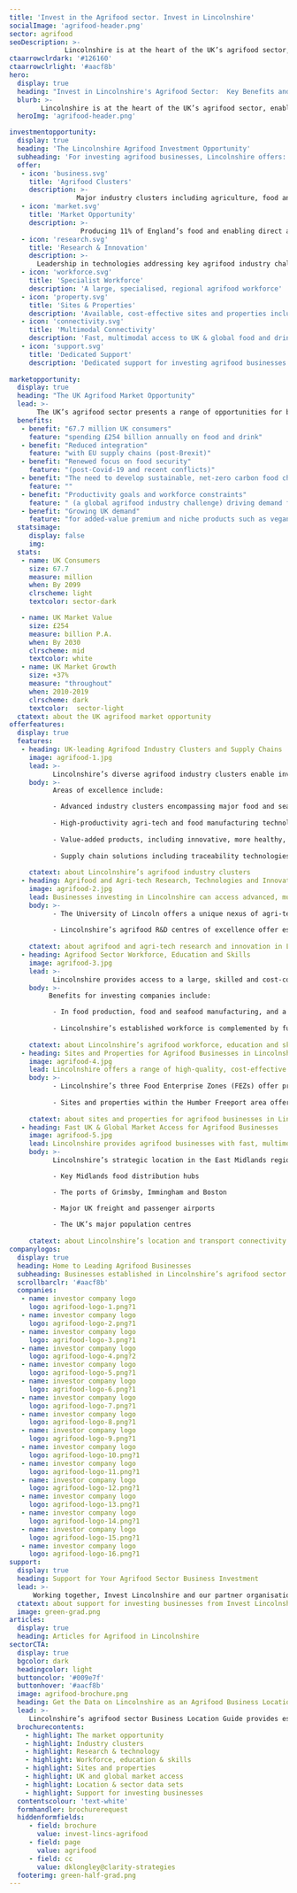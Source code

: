```yaml
---
title: 'Invest in the Agrifood sector. Invest in Lincolnshire'
socialImage: 'agrifood-header.png'
sector: agrifood
seoDescription: >-
              Lincolnshire is at the heart of the UK’s agrifood sector, enabling investing companies to join industry-leading clusters right across the food value chain, and to access the expertise and technologies required to transform business performance, productivity and sustainability.
ctaarrowclrdark: '#126160'             
ctaarrowclrlight: '#aacf8b' 
hero:
  display: true
  heading: "Invest in Lincolnshire's Agrifood Sector:  Key Benefits and Opportunities"
  blurb: >-
        Lincolnshire is at the heart of the UK’s agrifood sector, enabling investing companies to join industry-leading clusters right across the food value chain, and to access the expertise and technologies required to transform business performance, productivity and sustainability.
  heroImg: 'agrifood-header.png'

investmentopportunity:
  display: true
  heading: 'The Lincolnshire Agrifood Investment Opportunity'
  subheading: 'For investing agrifood businesses, Lincolnshire offers:'
  offer:
   - icon: 'business.svg'
     title: 'Agrifood Clusters'
     description: >-
                 Major industry clusters including agriculture, food and seafood manufacturing, advanced agricultural and food technologies, and food logistics
   - icon: 'market.svg'
     title: 'Market Opportunity'
     description: >-
                  Producing 11% of England’s food and enabling direct access to the UK’s growing and transforming agrifood market      
   - icon: 'research.svg'
     title: 'Research & Innovation'
     description: >-
       Leadership in technologies addressing key agrifood industry challenges: improving productivity, sustainability and supply chain resilience
   - icon: 'workforce.svg'
     title: 'Specialist Workforce'
     description: 'A large, specialised, regional agrifood workforce'       
   - icon: 'property.svg'
     title: 'Sites & Properties'
     description: 'Available, cost-effective sites and properties including Food Enterprise Zones'
   - icon: 'connectivity.svg'
     title: 'Multimodal Connectivity'
     description: 'Fast, multimodal access to UK & global food and drink markets'
   - icon: 'support.svg'
     title: 'Dedicated Support'
     description: 'Dedicated support for investing agrifood businesses'    
             
marketopportunity:
  display: true
  heading: "The UK Agrifood Market Opportunity"
  lead: >- 
       The UK’s agrifood sector presents a range of opportunities for business investment, growth and reshoring. 
  benefits:
   - benefit: "67.7 million UK consumers"
     feature: "spending £254 billion annually on food and drink"
   - benefit: "Reduced integration"
     feature: "with EU supply chains (post-Brexit)"
   - benefit: "Renewed focus on food security"
     feature: "(post-Covid-19 and recent conflicts)"
   - benefit: "The need to develop sustainable, net-zero carbon food chains"
     feature: ""
   - benefit: "Productivity goals and workforce constraints"
     feature: " (a global agrifood industry challenge) driving demand for new technologies"
   - benefit: "Growing UK demand"
     feature: "for added-value premium and niche products such as vegan, organic, more nutritious and ‘free-from’ foods" 
  statsimage:
     display: false
     img: 
  stats: 
   - name: UK Consumers
     size: 67.7
     measure: million
     when: By 2099
     clrscheme: light
     textcolor: sector-dark

   - name: UK Market Value
     size: £254
     measure: billion P.A.
     when: By 2030
     clrscheme: mid
     textcolor: white
   - name: UK Market Growth
     size: +37%
     measure: "throughout"
     when: 2010-2019
     clrscheme: dark
     textcolor:  sector-light     
  ctatext: about the UK agrifood market opportunity
offerfeatures:
  display: true
  features:
   - heading: UK-leading Agrifood Industry Clusters and Supply Chains
     image: agrifood-1.jpg
     lead: >-
           Lincolnshire’s diverse agrifood industry clusters enable investing businesses to access a deep pool of expertise and a wide range of experienced potential supply chain partners.
     body: >-
           Areas of excellence include:

           - Advanced industry clusters encompassing major food and seafood producers and manufacturers, leading-edge technology companies, niche product innovators and specialist service providers
 
           - High-productivity agri-tech and food manufacturing technologies, including digitalisation, robotics and automation
           
           - Value-added products, including innovative, more healthy, nutritious and environmentally aware foods
           
           - Supply chain solutions including traceability technologies and more sustainable packaging and logistics
 
     ctatext: about Lincolnshire’s agrifood industry clusters                  
   - heading: Agrifood and Agri-tech Research, Technologies and Innovation
     image: agrifood-2.jpg
     lead: Businesses investing in Lincolnshire can access advanced, multi-disciplinary R&D and innovation across the entire food chain - to improve business productivity, sustainability and resilience, and enable new product development.
     body: >-
           - The University of Lincoln offers a unique nexus of agri-tech, advanced engineering and digital tech competencies, with dedicated research centres applying Industry 4.0 themes and technologies including artificial intelligence (AI), big data analytics, robotics / agri-robotics, sensors, automation and digitalisation to key industry challenges.
 
           - Lincolnshire’s agrifood R&D centres of excellence offer established strengths in core food sector specialisations including safety, microbiology and food processing.
 
     ctatext: about agrifood and agri-tech research and innovation in Lincolnshire 
   - heading: Agrifood Sector Workforce, Education and Skills
     image: agrifood-3.jpg
     lead: >-
           Lincolnshire provides access to a large, skilled and cost-competitive agrifood workforce, enabling easier recruitment, faster project delivery and improved productivity for investing businesses.
     body: >-
          Benefits for investing companies include:

           - In food production, food and seafood manufacturing, and a range of other agrifood and related classifications, Lincolnshire provides investing businesses with access to labour forces that are outstanding in the UK in terms of size, concentration and specialisation.
 
           - Lincolnshire’s established workforce is complemented by further and higher educational institutions focused on meeting the specialised skills and qualifications requirements of the area’s agrifood businesses.
 
     ctatext: about Lincolnshire’s agrifood workforce, education and skills 
   - heading: Sites and Properties for Agrifood Businesses in Lincolnshire 
     image: agrifood-4.jpg
     lead: Lincolnshire offers a range of high-quality, cost-effective sites and properties meeting the specific requirements of businesses in agrifood sectors including food production, food manufacturing, food logistics and food R&D.
     body: >-
           - Lincolnshire’s three Food Enterprise Zones (FEZs) offer premium accommodation, collaborative environments, accelerated planning, investment incentives, and excellent transport and data connectivity for food industry occupants including research organisations, start-ups, manufacturers and distributors.
 
           - Sites and properties within the Humber Freeport area offer direct port access and potential tax incentives for investing businesses.
 
     ctatext: about sites and properties for agrifood businesses in Lincolnshire 
   - heading: Fast UK & Global Market Access for Agrifood Businesses 
     image: agrifood-5.jpg
     lead: Lincolnshire provides agrifood businesses with fast, multimodal access to distribution hubs and consumer markets in the UK and worldwide.
     body: >-
           Lincolnshire’s strategic location in the East Midlands region of England provides businesses with fast access to:

           - Key Midlands food distribution hubs

           - The ports of Grimsby, Immingham and Boston

           - Major UK freight and passenger airports
 
           - The UK’s major population centres
 
     ctatext: about Lincolnshire’s location and transport connectivity
companylogos:
  display: true
  heading: Home to Leading Agrifood Businesses
  subheading: Businesses established in Lincolnshire’s agrifood sector include
  scrollbarclr: '#aacf8b'
  companies:
   - name: investor company logo
     logo: agrifood-logo-1.png?1
   - name: investor company logo
     logo: agrifood-logo-2.png?1
   - name: investor company logo
     logo: agrifood-logo-3.png?1
   - name: investor company logo
     logo: agrifood-logo-4.png?2
   - name: investor company logo
     logo: agrifood-logo-5.png?1
   - name: investor company logo
     logo: agrifood-logo-6.png?1
   - name: investor company logo
     logo: agrifood-logo-7.png?1
   - name: investor company logo
     logo: agrifood-logo-8.png?1
   - name: investor company logo
     logo: agrifood-logo-9.png?1
   - name: investor company logo
     logo: agrifood-logo-10.png?1
   - name: investor company logo
     logo: agrifood-logo-11.png?1
   - name: investor company logo
     logo: agrifood-logo-12.png?1
   - name: investor company logo
     logo: agrifood-logo-13.png?1
   - name: investor company logo
     logo: agrifood-logo-14.png?1
   - name: investor company logo
     logo: agrifood-logo-15.png?1
   - name: investor company logo
     logo: agrifood-logo-16.png?1                                                                          
support:
  display: true
  heading: Support for Your Agrifood Sector Business Investment
  lead: >-
      Working together, Invest Lincolnshire and our partner organisations, including local authorities, education providers and businesses, provide dedicated support to ensure a ‘soft landing’ for companies locating and investing in Lincolnshire.
  ctatext: about support for investing businesses from Invest Lincolnshire
  image: green-grad.png
articles:
  display: true
  heading: Articles for Agrifood in Lincolnshire
sectorCTA:
  display: true
  bgcolor: dark
  headingcolor: light
  buttoncolor: '#009e7f'
  buttonhover: '#aacf8b'
  image: agrifood-brochure.png
  heading: Get the Data on Lincolnshire as an Agrifood Business Location
  lead: >-
     Lincolnshire’s agrifood sector Business Location Guide provides essential information and data for companies researching and evaluation Lincolnshire as a potential investment location, including:                                       
  brochurecontents:
    - highlight: The market opportunity
    - highlight: Industry clusters
    - highlight: Research & technology
    - highlight: Workforce, education & skills
    - highlight: Sites and properties
    - highlight: UK and global market access
    - highlight: Location & sector data sets
    - highlight: Support for investing businesses
  contentscolour: 'text-white'
  formhandler: brochurerequest
  hiddenformfields:
     - field: brochure
       value: invest-lincs-agrifood
     - field: page
       value: agrifood
     - field: cc
       value: dklongley@clarity-strategies
  footerimg: green-half-grad.png 
---
```




